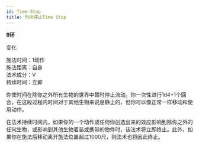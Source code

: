```yaml
---
id: Time Stop
title: 时间停止Time Stop
---
```


**9环**

变化

施法时间：1动作  
施法距离：自身  
法术成分：V  
持续时间：立即  


你使时间在除你之外所有生物的世界中暂时停止流动。你一次性进行1d4+1个回合，在这段过程内时间对于其他生物来说是静止的，但你可以像正常一样移动和使用动作。


在法术持续时间内，如果你的一个动作或任何你创造出来的效应影响到除你之外的任何生物，或影响到其他生物着装或携带的物件时，该法术将立即终止。此外，如果你在施法后移动离开施法位置超过1000尺，则法术也将因此终止。
